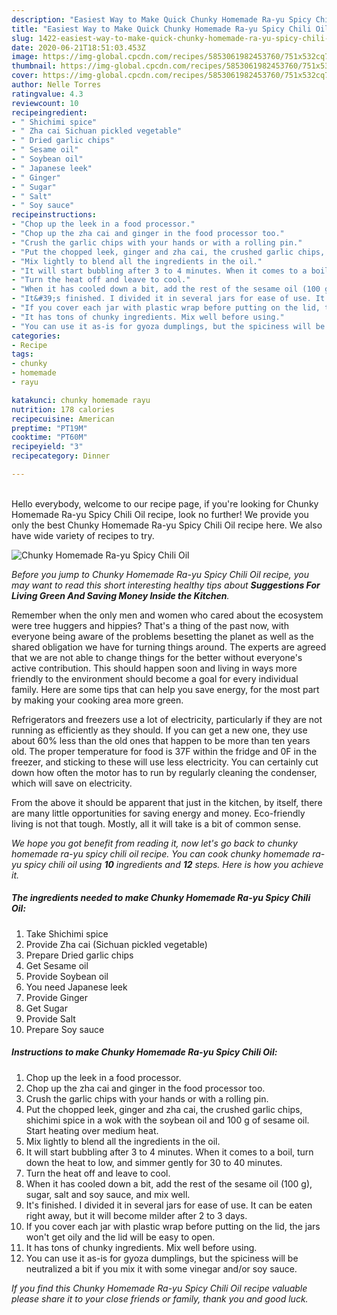 ```yaml
---
description: "Easiest Way to Make Quick Chunky Homemade Ra-yu Spicy Chili Oil"
title: "Easiest Way to Make Quick Chunky Homemade Ra-yu Spicy Chili Oil"
slug: 1422-easiest-way-to-make-quick-chunky-homemade-ra-yu-spicy-chili-oil
date: 2020-06-21T18:51:03.453Z
image: https://img-global.cpcdn.com/recipes/5853061982453760/751x532cq70/chunky-homemade-ra-yu-spicy-chili-oil-recipe-main-photo.jpg
thumbnail: https://img-global.cpcdn.com/recipes/5853061982453760/751x532cq70/chunky-homemade-ra-yu-spicy-chili-oil-recipe-main-photo.jpg
cover: https://img-global.cpcdn.com/recipes/5853061982453760/751x532cq70/chunky-homemade-ra-yu-spicy-chili-oil-recipe-main-photo.jpg
author: Nelle Torres
ratingvalue: 4.3
reviewcount: 10
recipeingredient:
- " Shichimi spice"
- " Zha cai Sichuan pickled vegetable"
- " Dried garlic chips"
- " Sesame oil"
- " Soybean oil"
- " Japanese leek"
- " Ginger"
- " Sugar"
- " Salt"
- " Soy sauce"
recipeinstructions:
- "Chop up the leek in a food processor."
- "Chop up the zha cai and ginger in the food processor too."
- "Crush the garlic chips with your hands or with a rolling pin."
- "Put the chopped leek, ginger and zha cai, the crushed garlic chips, shichimi spice in a wok with the soybean oil and 100 g of sesame oil. Start heating over medium heat."
- "Mix lightly to blend all the ingredients in the oil."
- "It will start bubbling after 3 to 4 minutes. When it comes to a boil, turn down the heat to low, and simmer gently for 30 to 40 minutes."
- "Turn the heat off and leave to cool."
- "When it has cooled down a bit, add the rest of the sesame oil (100 g), sugar, salt and soy sauce, and mix well."
- "It&#39;s finished. I divided it in several jars for ease of use. It can be eaten right away, but it will become milder after 2 to 3 days."
- "If you cover each jar with plastic wrap before putting on the lid, the jars won&#39;t get oily and the lid will be easy to open."
- "It has tons of chunky ingredients. Mix well before using."
- "You can use it as-is for gyoza dumplings, but the spiciness will be neutralized a bit if you mix it with some vinegar and/or soy sauce."
categories:
- Recipe
tags:
- chunky
- homemade
- rayu

katakunci: chunky homemade rayu 
nutrition: 178 calories
recipecuisine: American
preptime: "PT19M"
cooktime: "PT60M"
recipeyield: "3"
recipecategory: Dinner

---
```

<br>
Hello everybody, welcome to our recipe page, if you're looking for Chunky Homemade Ra-yu Spicy Chili Oil recipe, look no further! We provide you only the best Chunky Homemade Ra-yu Spicy Chili Oil recipe here. We also have wide variety of recipes to try.
<br>


![Chunky Homemade Ra-yu Spicy Chili Oil](https://img-global.cpcdn.com/recipes/5853061982453760/751x532cq70/chunky-homemade-ra-yu-spicy-chili-oil-recipe-main-photo.jpg)

<i>Before you jump to Chunky Homemade Ra-yu Spicy Chili Oil recipe, you may want to read this short interesting healthy tips about 
<strong>Suggestions For Living Green And Saving Money Inside the Kitchen</strong>.</i>
</br>

Remember when the only men and women who cared about the ecosystem were tree huggers and hippies? That's a thing of the past now, with everyone being aware of the problems besetting the planet as well as the shared obligation we have for turning things around. The experts are agreed that we are not able to change things for the better without everyone's active contribution. This should happen soon and living in ways more friendly to the environment should become a goal for every individual family. Here are some tips that can help you save energy, for the most part by making your cooking area more green.

Refrigerators and freezers use a lot of electricity, particularly if they are not running as efficiently as they should. If you can get a new one, they use about 60% less than the old ones that happen to be more than ten years old. The proper temperature for food is 37F within the fridge and 0F in the freezer, and sticking to these will use less electricity. You can certainly cut down how often the motor has to run by regularly cleaning the condenser, which will save on electricity.

From the above it should be apparent that just in the kitchen, by itself, there are many little opportunities for saving energy and money. Eco-friendly living is not that tough. Mostly, all it will take is a bit of common sense.


<i>We hope you got benefit from reading it, now let's go back to chunky homemade ra-yu spicy chili oil recipe. You can cook chunky homemade ra-yu spicy chili oil using <strong>10</strong> ingredients and <strong>12</strong> steps. Here is how you achieve it.
</i>

##### The ingredients needed to make Chunky Homemade Ra-yu Spicy Chili Oil:

1. Take  Shichimi spice
1. Provide  Zha cai (Sichuan pickled vegetable)
1. Prepare  Dried garlic chips
1. Get  Sesame oil
1. Provide  Soybean oil
1. You need  Japanese leek
1. Provide  Ginger
1. Get  Sugar
1. Provide  Salt
1. Prepare  Soy sauce


##### Instructions to make Chunky Homemade Ra-yu Spicy Chili Oil:

1. Chop up the leek in a food processor.
1. Chop up the zha cai and ginger in the food processor too.
1. Crush the garlic chips with your hands or with a rolling pin.
1. Put the chopped leek, ginger and zha cai, the crushed garlic chips, shichimi spice in a wok with the soybean oil and 100 g of sesame oil. Start heating over medium heat.
1. Mix lightly to blend all the ingredients in the oil.
1. It will start bubbling after 3 to 4 minutes. When it comes to a boil, turn down the heat to low, and simmer gently for 30 to 40 minutes.
1. Turn the heat off and leave to cool.
1. When it has cooled down a bit, add the rest of the sesame oil (100 g), sugar, salt and soy sauce, and mix well.
1. It&#39;s finished. I divided it in several jars for ease of use. It can be eaten right away, but it will become milder after 2 to 3 days.
1. If you cover each jar with plastic wrap before putting on the lid, the jars won&#39;t get oily and the lid will be easy to open.
1. It has tons of chunky ingredients. Mix well before using.
1. You can use it as-is for gyoza dumplings, but the spiciness will be neutralized a bit if you mix it with some vinegar and/or soy sauce.


<i>If you find this Chunky Homemade Ra-yu Spicy Chili Oil recipe valuable please share it to your close friends or family, thank you and good luck.</i>

